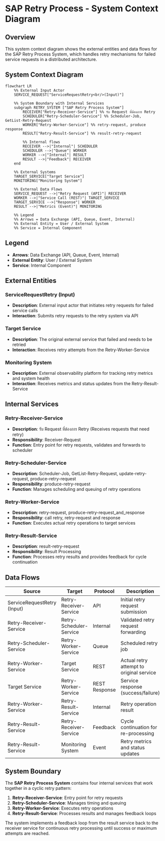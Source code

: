 # SAP Retry Process - System Context Diagram

## Overview
This system context diagram shows the external entities and data flows for the SAP Retry Process System, which handles retry mechanisms for failed service requests in a distributed architecture.

## System Context Diagram

```mermaid
flowchart LR
    %% External Input Actor
    SERVICE_REQUEST["ServiceRequestRetry<br/>(Input)"]
    
    %% System Boundary with Internal Services
    subgraph RETRY_SYSTEM ["SAP Retry Process System"]
        RECEIVER["Retry-Receiver-Service"] %% รับ Request ที่ต้องการ Retry
        SCHEDULER["Retry-Scheduler-Service"] %% Scheduler-Job, GetList-Retry-Request
        WORKER["Retry-Worker-Service"] %% retry-request, produce response
        RESULT["Retry-Result-Service"] %% result-retry-request
        
        %% Internal flows
        RECEIVER -->|"Internal"| SCHEDULER
        SCHEDULER -->|"Queue"| WORKER
        WORKER -->|"Internal"| RESULT
        RESULT -->|"Feedback"| RECEIVER
    end
    
    %% External Systems
    TARGET_SERVICE["Target Service"]
    MONITORING["Monitoring System"]
    
    %% External Data Flows
    SERVICE_REQUEST -->|"Retry Request (API)"| RECEIVER
    WORKER -->|"Service Call (REST)"| TARGET_SERVICE
    TARGET_SERVICE -->|"Response"| WORKER
    RESULT -->|"Metrics (Event)"| MONITORING
    
    %% Legend
    %% Arrows = Data Exchange (API, Queue, Event, Internal)
    %% External Entity = User / External System
    %% Service = Internal Component
```

## Legend
- **Arrows**: Data Exchange (API, Queue, Event, Internal)
- **External Entity**: User / External System  
- **Service**: Internal Component

## External Entities

### ServiceRequestRetry (Input)
- **Description**: External input actor that initiates retry requests for failed service calls
- **Interaction**: Submits retry requests to the retry system via API

### Target Service
- **Description**: The original external service that failed and needs to be retried
- **Interaction**: Receives retry attempts from the Retry-Worker-Service

### Monitoring System
- **Description**: External observability platform for tracking retry metrics and system health
- **Interaction**: Receives metrics and status updates from the Retry-Result-Service

## Internal Services

### Retry-Receiver-Service
- **Description**: รับ Request ที่ต้องการ Retry (Receives requests that need retry)
- **Responsibility**: Receiver-Request
- **Function**: Entry point for retry requests, validates and forwards to scheduler

### Retry-Scheduler-Service  
- **Description**: Scheduler-Job, GetList-Retry-Request, update-retry-request, produce-retry-request
- **Responsibility**: produce-retry-request
- **Function**: Manages scheduling and queuing of retry operations

### Retry-Worker-Service
- **Description**: retry-request, produce-retry-request_and_response
- **Responsibility**: call retry, retry-request and response  
- **Function**: Executes actual retry operations to target services

### Retry-Result-Service
- **Description**: result-retry-request
- **Responsibility**: Result Processing
- **Function**: Processes retry results and provides feedback for cycle continuation

## Data Flows

| Source | Target | Protocol | Description |
|--------|--------|----------|-------------|
| ServiceRequestRetry (Input) | Retry-Receiver-Service | API | Initial retry request submission |
| Retry-Receiver-Service | Retry-Scheduler-Service | Internal | Validated retry request forwarding |
| Retry-Scheduler-Service | Retry-Worker-Service | Queue | Scheduled retry job |
| Retry-Worker-Service | Target Service | REST | Actual retry attempt to original service |
| Target Service | Retry-Worker-Service | REST Response | Service response (success/failure) |
| Retry-Worker-Service | Retry-Result-Service | Internal | Retry operation result |
| Retry-Result-Service | Retry-Receiver-Service | Feedback | Cycle continuation for re-processing |
| Retry-Result-Service | Monitoring System | Event | Retry metrics and status updates |

## System Boundary
The **SAP Retry Process System** contains four internal services that work together in a cyclic retry pattern:
1. **Retry-Receiver-Service**: Entry point for retry requests
2. **Retry-Scheduler-Service**: Manages timing and queuing 
3. **Retry-Worker-Service**: Executes retry operations
4. **Retry-Result-Service**: Processes results and manages feedback loops

The system implements a feedback loop from the result service back to the receiver service for continuous retry processing until success or maximum attempts are reached.